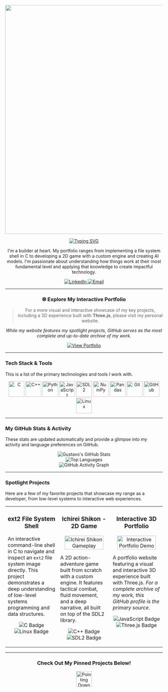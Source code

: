 <p align="center">
  <img width="1920" height="732" alt="image" src="https://github.com/user-attachments/assets/b5071a88-0935-4431-86f0-f557f7e572ab" /> 
</p>

<p align="center">
  <a href="https://git.io/typing-svg">
    <img src="https://readme-typing-svg.herokuapp.com?font=Fira+Code&size=22&pause=1000&color=00B859&center=true&width=500&lines=Hello%2C+I'm+Gustavo+Apolin%C3%A1rio!;I'm+a+Software+Engineer+in+training+at+UFMG." alt="Typing SVG" />
  </a>
</p>

<p align="center">
  I'm a builder at heart. My portfolio ranges from implementing a file system shell in C to developing a 2D game with a custom engine and creating AI models. I'm passionate about understanding how things work at their most fundamental level and applying that knowledge to create impactful technology.
</p>

<p align="center">
  <a href="https://www.linkedin.com/in/gustavo-dias-apolin%C3%A1rio/">
    <img src="https://img.shields.io/badge/LinkedIn-0077B5?style=for-the-badge&logo=linkedin&logoColor=white" alt="LinkedIn"/>
  </a>
  <a href="mailto:gustavo.vp350@gmail.com">
    <img src="https://img.shields.io/badge/Email-D14836?style=for-the-badge&logo=gmail&logoColor=white" alt="Email"/>
  </a>
</p>

---

<div align="center">

### 🌐 Explore My Interactive Portfolio

> For a more visual and interactive showcase of my key projects, including a 3D experience built with **Three.js**, please visit my personal website.

*While my website features my spotlight projects, GitHub serves as the most complete and up-to-date archive of my work.*

<a href="https://gustavo-personal-page.netlify.app/" target="_blank">
  <img src="https://img.shields.io/badge/View_Portfolio-00B859?style=for-the-badge&logo=Vercel&logoColor=white" alt="View Portfolio"/>
</a>

</div>

---

### Tech Stack & Tools

This is a list of the primary technologies and tools I work with.

<p align="center">
  <img src="https://cdn.jsdelivr.net/gh/devicons/devicon/icons/c/c-original.svg" alt="C" width="50" height="50"/>
  <img src="https://cdn.jsdelivr.net/gh/devicons/devicon/icons/cplusplus/cplusplus-original.svg" alt="C++" width="50" height="50"/> 
  <img src="https://cdn.jsdelivr.net/gh/devicons/devicon/icons/python/python-original.svg" alt="Python" width="50" height="50"/>
  <img src="https://cdn.jsdelivr.net/gh/devicons/devicon/icons/javascript/javascript-original.svg" alt="JavaScript" width="50" height="50"/>
  <img src="https://cdn.jsdelivr.net/gh/devicons/devicon/icons/sdl/sdl-original.svg" alt="SDL2" width="50" height="50"/>
  <img src="https://cdn.jsdelivr.net/gh/devicons/devicon/icons/numpy/numpy-original.svg" alt="NumPy" width="50" height="50"/>
  <img src="https://cdn.jsdelivr.net/gh/devicons/devicon/icons/pandas/pandas-original.svg" alt="Pandas" width="50" height="50"/>
  <img src="https://cdn.jsdelivr.net/gh/devicons/devicon/icons/git/git-original.svg" alt="Git" width="50" height="50"/>
  <img src="https://cdn.jsdelivr.net/gh/devicons/devicon/icons/github/github-original.svg" alt="GitHub" width="50" height="50"/>
  <img src="https://cdn.jsdelivr.net/gh/devicons/devicon/icons/linux/linux-original.svg" alt="Linux" width="50" height="50"/>
</p>

---

### My GitHub Stats & Activity

These stats are updated automatically and provide a glimpse into my activity and language preferences on GitHub.

<p align="center">
  <img src="https://github-readme-stats.vercel.app/api?username=Gronoxx&show_icons=true&theme=tokyonight&rank_icon=github" alt="Gustavo's GitHub Stats" />
  <br/>
  <img src="https://github-readme-stats.vercel.app/api/top-langs/?username=Gronoxx&layout=compact&theme=tokyonight" alt="Top Languages" />
  <br/>
  <img src="https://github-readme-activity-graph.vercel.app/graph?username=Gronoxx&theme=tokyo-night&hide_border=true&area=true" alt="GitHub Activity Graph" />
</p>

---

### Spotlight Projects

Here are a few of my favorite projects that showcase my range as a developer, from low-level systems to interactive web experiences.

<table width="100%">
  <tr>
    <td width="33%" valign="top">
      <h3 align="center">ext2 File System Shell</h3>
      <p align="center">
        <a href="https://github.com/Gronoxx/Linux-Commands">
        </a>
      </p>
      <p>An interactive command-line shell in C to navigate and inspect an <code>ext2</code> file system image directly. This project demonstrates a deep understanding of low-level systems programming and data structures.</p>
      <p align="center">
        <img src="https://img.shields.io/badge/C-A8B9CC?style=for-the-badge&logo=c&logoColor=white" alt="C Badge"/>
        <img src="https://img.shields.io/badge/Linux-FCC624?style=for-the-badge&logo=linux&logoColor=black" alt="Linux Badge"/>
      </p>
    </td>
    <td width="33%" valign="top">
      <h3 align="center">Ichirei Shikon - 2D Game</h3>
      <p align="center">
        <a href="https://github.com/Gronoxx/Ichirei-Shikon">
          <img src="https://github.com/user-attachments/assets/ce794bce-3337-4388-9987-02242703a3f9" alt="Ichirei Shikon Gameplay" width="90%"/>
        </a>
      </p>
      <p>A 2D action-adventure game built from scratch with a custom engine. It features tactical combat, fluid movement, and a deep narrative, all built on top of the SDL2 library.</p>
      <p align="center">
        <img src="https://img.shields.io/badge/C%2B%2B-00599C?style=for-the-badge&logo=cplusplus&logoColor=white" alt="C++ Badge"/>
        <img src="https://img.shields.io/badge/SDL2-242424?style=for-the-badge&logo=sdl&logoColor=white" alt="SDL2 Badge"/>
      </p>
    </td>
    <td width="33%" valign="top">
      <h3 align="center">Interactive 3D Portfolio</h3>
      <p align="center">
        <a href="https://gustavo-personal-page.netlify.app/" target="_blank">
          <img src="https://github.com/user-attachments/assets/77828f9b-1002-4613-9cd6-1b53fce10368" alt="Interactive Portfolio Demo" width="90%"/>
        </a>
      </p>
      <p>A portfolio website featuring a visual and interactive 3D experience built with Three.js. <em>For a complete archive of my work, this GitHub profile is the primary source.</em></p>
      <p align="center">
        <img src="https://img.shields.io/badge/JavaScript-F7DF1E?style=for-the-badge&logo=javascript&logoColor=black" alt="JavaScript Badge"/>
        <img src="https://img.shields.io/badge/Three.js-000000?style=for-the-badge&logo=three.js&logoColor=white" alt="Three.js Badge"/>
      </p>
    </td>
  </tr>
</table>

---


<h3 align="center">Check Out My Pinned Projects Below!</h3>

<p align="center">
  <img src="https://media.tenor.com/j2a45GzROWcAAAAM/backhand-index-pointing-down-joypixels.gif" alt="Pointing Down" width="50" />
</p>
